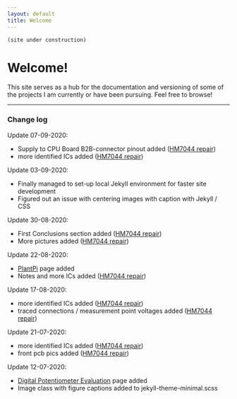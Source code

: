 ```yaml
---
layout: default
title: Welcome
---
```

 ```
 (site under construction)
```

# Welcome!

This site serves as a hub for the documentation and versioning of some of the projects I am currently or have been pursuing. Feel free to browse!


___

### Change log
Update 07-09-2020:
- Supply to CPU Board B2B-connector pinout added ([HM7044 repair](https://borisjung.github.io/HM7044_repair.html))   
- more identified ICs added ([HM7044 repair](https://borisjung.github.io/HM7044_repair.html)) 


Update 03-09-2020:
- Finally managed to set-up local Jekyll environment for faster site development
- Figured out an issue with centering images with caption with Jekyll / CSS

Update 30-08-2020:
- First Conclusions section added ([HM7044 repair](https://borisjung.github.io/HM7044_repair.html)) 
- More pictures added ([HM7044 repair](https://borisjung.github.io/HM7044_repair.html))

Update 22-08-2020:
- [PlantPi](https://borisjung.github.io/PlantPi.html) page added
- Notes and more ICs added ([HM7044 repair](https://borisjung.github.io/HM7044_repair.html))

Update 17-08-2020:
- more identified ICs added ([HM7044 repair](https://borisjung.github.io/HM7044_repair.html))
- traced connections / measurement point voltages added ([HM7044 repair](https://borisjung.github.io/HM7044_repair.html))

Update 21-07-2020:
- more identified ICs added ([HM7044 repair](https://borisjung.github.io/HM7044_repair.html))
- front pcb pics added ([HM7044 repair](https://borisjung.github.io/HM7044_repair.html)) 

Update 12-07-2020:
- [Digital Potentiometer Evaluation](https://borisjung.github.io/digiPots.html) page added
- Image class with figure captions added to jekyll-theme-minimal.scss
